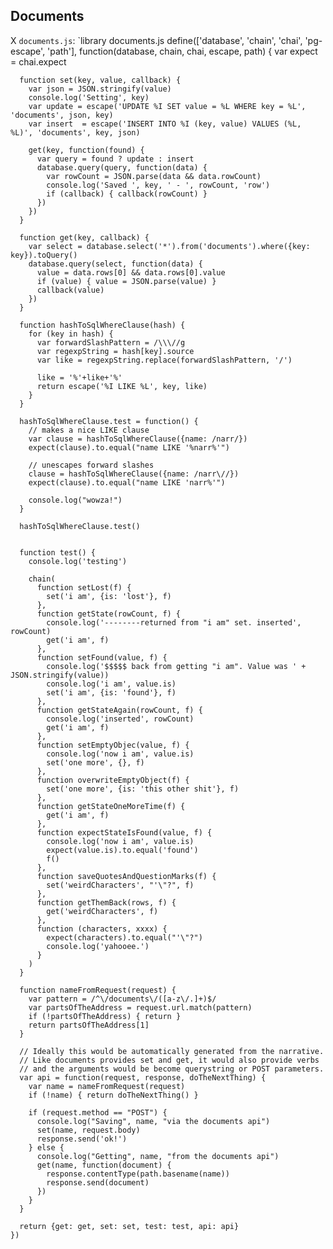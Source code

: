 Documents
---------

X `documents.js`:
`library documents.js
    define(['database', 'chain', 'chai', 'pg-escape', 'path'], function(database, chain, chai, escape, path) {
      var expect = chai.expect

      function set(key, value, callback) {
        var json = JSON.stringify(value)
        console.log('Setting', key)
        var update = escape('UPDATE %I SET value = %L WHERE key = %L', 'documents', json, key)
        var insert  = escape('INSERT INTO %I (key, value) VALUES (%L, %L)', 'documents', key, json)

        get(key, function(found) {
          var query = found ? update : insert
          database.query(query, function(data) {
            var rowCount = JSON.parse(data && data.rowCount)
            console.log('Saved ', key, ' - ', rowCount, 'row')
            if (callback) { callback(rowCount) }
          })
        })
      }

      function get(key, callback) {
        var select = database.select('*').from('documents').where({key: key}).toQuery()
        database.query(select, function(data) {
          value = data.rows[0] && data.rows[0].value
          if (value) { value = JSON.parse(value) }
          callback(value)
        })
      }

      function hashToSqlWhereClause(hash) {
        for (key in hash) {
          var forwardSlashPattern = /\\\//g
          var regexpString = hash[key].source
          var like = regexpString.replace(forwardSlashPattern, '/')

          like = '%'+like+'%'
          return escape('%I LIKE %L', key, like)
        }
      }

      hashToSqlWhereClause.test = function() {
        // makes a nice LIKE clause
        var clause = hashToSqlWhereClause({name: /narr/})
        expect(clause).to.equal("name LIKE '%narr%'")

        // unescapes forward slashes
        clause = hashToSqlWhereClause({name: /narr\//})
        expect(clause).to.equal("name LIKE 'narr%'")

        console.log("wowza!")
      }

      hashToSqlWhereClause.test()


      function test() {
        console.log('testing')

        chain(
          function setLost(f) { 
            set('i am', {is: 'lost'}, f) 
          },
          function getState(rowCount, f) {
            console.log('--------returned from "i am" set. inserted', rowCount)
            get('i am', f)
          },
          function setFound(value, f) {
            console.log('$$$$$ back from getting "i am". Value was ' + JSON.stringify(value))
            console.log('i am', value.is)
            set('i am', {is: 'found'}, f)
          },
          function getStateAgain(rowCount, f) {
            console.log('inserted', rowCount)
            get('i am', f)
          },
          function setEmptyObjec(value, f) {
            console.log('now i am', value.is)
            set('one more', {}, f)
          },
          function overwriteEmptyObject(f) {
            set('one more', {is: 'this other shit'}, f)
          },
          function getStateOneMoreTime(f) {
            get('i am', f)
          },
          function expectStateIsFound(value, f) {
            console.log('now i am', value.is)
            expect(value.is).to.equal('found')
            f()
          },
          function saveQuotesAndQuestionMarks(f) {
            set('weirdCharacters', "'\"?", f)
          },
          function getThemBack(rows, f) {
            get('weirdCharacters', f)
          },
          function (characters, xxxx) {
            expect(characters).to.equal("'\"?")
            console.log('yahooee.')
          }
        )
      }

      function nameFromRequest(request) {
        var pattern = /^\/documents\/([a-z\/.]+)$/
        var partsOfTheAddress = request.url.match(pattern)
        if (!partsOfTheAddress) { return }
        return partsOfTheAddress[1]        
      }

      // Ideally this would be automatically generated from the narrative.
      // Like documents provides set and get, it would also provide verbs
      // and the arguments would be become querystring or POST parameters.
      var api = function(request, response, doTheNextThing) {
        var name = nameFromRequest(request)
        if (!name) { return doTheNextThing() }

        if (request.method == "POST") {
          console.log("Saving", name, "via the documents api")
          set(name, request.body)
          response.send('ok!')
        } else {
          console.log("Getting", name, "from the documents api")
          get(name, function(document) {
            response.contentType(path.basename(name))
            response.send(document)
          })
        }
      }

      return {get: get, set: set, test: test, api: api}
    })

